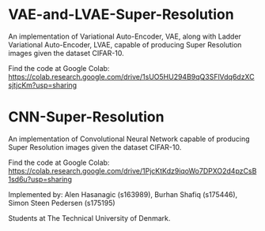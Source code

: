# VAE-and-LVAE-Super-Resolution

An implementation of Variational Auto-Encoder, VAE, along with Ladder Variational Auto-Encoder, LVAE, capable of producing Super Resolution images given the dataset CIFAR-10.

Find the code at Google Colab: https://colab.research.google.com/drive/1sUO5HU294B9qQ3SFlVdq6dzXCsjtjcKm?usp=sharing

# CNN-Super-Resolution

An implementation of Convolutional Neural Network capable of producing Super Resolution images given the dataset CIFAR-10.

Find the code at Google Colab: https://colab.research.google.com/drive/1PjcKtKdz9iqoWo7DPXO2d4pzCsB1sd6u?usp=sharing


Implemented by:
Alen Hasanagic (s163989), Burhan Shafiq (s175446), Simon Steen Pedersen (s175195)

Students at The Technical University of Denmark.

